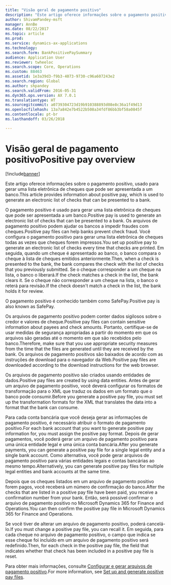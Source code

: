 ```yaml
---
title: "Visão geral de pagamento positivo"
description: "Este artigo oferece informações sobre o pagamento positivo, usado para gerar uma lista eletrônica de cheques que pode ser apresentada a um banco."
author: ShivamPandey-msft
manager: AnnBe
ms.date: 08/22/2017
ms.topic: article
ms.prod: 
ms.service: dynamics-ax-applications
ms.technology: 
ms.search.form: BankPositivePaySummary
audience: Application User
ms.reviewer: twheeloc
ms.search.scope: Core, Operations
ms.custom: 88463
ms.assetid: 1e3a39d3-f9b3-4073-9730-c96a607243e2
ms.search.region: Global
ms.author: shpandey
ms.search.validFrom: 2016-05-31
ms.dyn365.ops.version: AX 7.0.1
ms.translationtype: HT
ms.sourcegitcommit: a0739304723d19b910388893d08e8c36a1f49d13
ms.openlocfilehash: 13a7a842e7b4522b508a34fdf86bb3bf58a0845f
ms.contentlocale: pt-br
ms.lasthandoff: 03/26/2018

---
```


# <a name="positive-pay-overview"></a><span data-ttu-id="498e7-103">Visão geral de pagamento positivo</span><span class="sxs-lookup"><span data-stu-id="498e7-103">Positive pay overview</span></span>

[!include[banner](../includes/banner.md)]


<span data-ttu-id="498e7-104">Este artigo oferece informações sobre o pagamento positivo, usado para gerar uma lista eletrônica de cheques que pode ser apresentada a um banco.</span><span class="sxs-lookup"><span data-stu-id="498e7-104">This article provides information about positive pay, which is used to generate an electronic list of checks that can be presented to a bank.</span></span> 

<span data-ttu-id="498e7-105">O pagamento positivo é usado para gerar uma lista eletrônica de cheques que pode ser apresentada a um banco.</span><span class="sxs-lookup"><span data-stu-id="498e7-105">Positive pay is used to generate an electronic list of checks that can be presented to a bank.</span></span> <span data-ttu-id="498e7-106">Os arquivos de pagamento positivo podem ajudar os bancos a impedir fraudes com cheques.</span><span class="sxs-lookup"><span data-stu-id="498e7-106">Positive pay files can help banks prevent check fraud.</span></span> <span data-ttu-id="498e7-107">Você configura o pagamento positivo para gerar uma lista eletrônica de cheques todas as vezes que cheques forem impressos.</span><span class="sxs-lookup"><span data-stu-id="498e7-107">You set up positive pay to generate an electronic list of checks every time that checks are printed.</span></span> <span data-ttu-id="498e7-108">Em seguida, quando um cheque é apresentado ao banco, o banco compara o cheque à lista de cheques emitidos anteriormente.</span><span class="sxs-lookup"><span data-stu-id="498e7-108">Then, when a check is presented to the bank, the bank compares the check with the list of checks that you previously submitted.</span></span> <span data-ttu-id="498e7-109">Se o cheque corresponder a um cheque na lista, o banco o liberará.</span><span class="sxs-lookup"><span data-stu-id="498e7-109">If the check matches a check in the list, the bank clears it.</span></span> <span data-ttu-id="498e7-110">Se o cheque não corresponder a um cheque na lista, o banco o reterá para revisão.</span><span class="sxs-lookup"><span data-stu-id="498e7-110">If the check doesn't match a check in the list, the bank holds it for review.</span></span>

<span data-ttu-id="498e7-111">O pagamento positivo é conhecido também como SafePay.</span><span class="sxs-lookup"><span data-stu-id="498e7-111">Positive pay is also known as SafePay.</span></span> 

<span data-ttu-id="498e7-112">Os arquivos de pagamento positivo podem conter dados sigilosos sobre o credor e valores de cheque.</span><span class="sxs-lookup"><span data-stu-id="498e7-112">Positive pay files can contain sensitive information about payees and check amounts.</span></span> <span data-ttu-id="498e7-113">Portanto, certifique-se de usar medidas de segurança apropriadas a partir do momento em que os arquivos são geradas até o momento em que são recebidos pelo banco.</span><span class="sxs-lookup"><span data-stu-id="498e7-113">Therefore, make sure that you use appropriate security measures from the time that the files are generated until they are received by the bank.</span></span> <span data-ttu-id="498e7-114">Os arquivos de pagamento positivos são baixados de acordo com as instruções de download para o navegador da Web.</span><span class="sxs-lookup"><span data-stu-id="498e7-114">Positive pay files are downloaded according to the download instructions for the web browser.</span></span> 

<span data-ttu-id="498e7-115">Os arquivos de pagamento positivo são criados usando entidades de dados.</span><span class="sxs-lookup"><span data-stu-id="498e7-115">Positive pay files are created by using data entities.</span></span> <span data-ttu-id="498e7-116">Antes de gerar um arquivo de pagamento positivo, você deverá configurar os formatos de transformação para o XML que traduz os dados em um formato que o banco pode consumir.</span><span class="sxs-lookup"><span data-stu-id="498e7-116">Before you generate a positive pay file, you must set up the transformation formats for the XML that translates the data into a format that the bank can consume.</span></span> 

<span data-ttu-id="498e7-117">Para cada conta bancária que você deseja gerar as informações de pagamento positivo, é necessário atribuir o formato de pagamento positivo.</span><span class="sxs-lookup"><span data-stu-id="498e7-117">For each bank account that you want to generate positive pay information for, you must assign the positive pay format.</span></span> <span data-ttu-id="498e7-118">Depois de gerar pagamentos, você poderá gerar um arquivo de pagamento positivo para uma única entidade legal e uma única conta bancária.</span><span class="sxs-lookup"><span data-stu-id="498e7-118">After you generate payments, you can generate a positive pay file for a single legal entity and a single bank account.</span></span> <span data-ttu-id="498e7-119">Como alternativa, você pode gerar arquivos de pagamento positivo para várias entidades legais e contas bancárias ao mesmo tempo.</span><span class="sxs-lookup"><span data-stu-id="498e7-119">Alternatively, you can generate positive pay files for multiple legal entities and bank accounts at the same time.</span></span> 

<span data-ttu-id="498e7-120">Depois que os cheques listados em um arquivo de pagamento positivo forem pagos, você receberá um número de confirmação do banco.</span><span class="sxs-lookup"><span data-stu-id="498e7-120">After the checks that are listed in a positive pay file have been paid, you receive a confirmation number from your bank.</span></span> <span data-ttu-id="498e7-121">Então, será possível confirmar o arquivo de pagamento positivo no Microsoft Dynamics 365 for Finance and Operations.</span><span class="sxs-lookup"><span data-stu-id="498e7-121">You can then confirm the positive pay file in Microsoft Dynamics 365 for Finance and Operations.</span></span> 

<span data-ttu-id="498e7-122">Se você tiver de alterar um arquivo de pagamento positivo, poderá cancelá-lo.</span><span class="sxs-lookup"><span data-stu-id="498e7-122">If you must change a positive pay file, you can recall it.</span></span> <span data-ttu-id="498e7-123">Em seguida, para cada cheque no arquivo de pagamento positivo, o campo que indica se esse cheque foi incluído em um arquivo de pagamento positivo será redefinido.</span><span class="sxs-lookup"><span data-stu-id="498e7-123">Then, for each check in the positive pay file, the field that indicates whether that check has been included in a positive pay file is reset.</span></span>

<span data-ttu-id="498e7-124">Para obter mais informações, consulte [Configurar e gerar arquivos de pagamento positivo](set-up-generate-positive-pay-files.md).</span><span class="sxs-lookup"><span data-stu-id="498e7-124">For more information, see [Set up and generate positive pay files](set-up-generate-positive-pay-files.md).</span></span>




